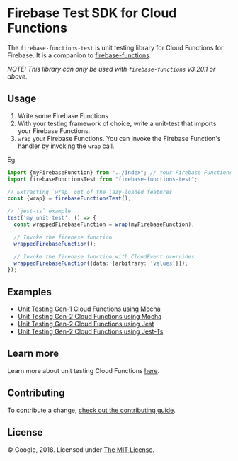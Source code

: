 # Firebase Test SDK for Cloud Functions

The `firebase-functions-test` is unit testing library for Cloud Functions for Firebase. It is a companion to [firebase-functions](https://github.com/Firebase/firebase-functions).

_NOTE: This library can only be used with `firebase-functions` v3.20.1 or above._

## Usage

1. Write some Firebase Functions
2. With your testing framework of choice, write a unit-test that imports your Firebase Functions.
3. `wrap` your Firebase Functions. You can invoke the Firebase Function's handler by invoking the `wrap` call.

Eg.

```typescript
import {myFirebaseFunction} from "../index"; // Your Firebase Functions
import firebaseFunctionsTest from "firebase-functions-test";

// Extracting `wrap` out of the lazy-loaded features
const {wrap} = firebaseFunctionsTest();

// `jest-ts` example
test('my unit test', () => {
  const wrappedFirebaseFunction = wrap(myFirebaseFunction);

  // Invoke the firebase function
  wrappedFirebaseFunction();

  // Invoke the firebase function with CloudEvent overrides
  wrappedFirebaseFunction({data: {arbitrary: 'values'}});
});
```

## Examples

* [Unit Testing Gen-1 Cloud Functions using Mocha](https://github.com/firebase/functions-samples/tree/main/Node-1st-gen/quickstarts/uppercase-rtdb/functions)
* [Unit Testing Gen-2 Cloud Functions using Mocha](https://github.com/firebase/functions-samples/tree/main/Node/test-functions-mocha/functions)
* [Unit Testing Gen-2 Cloud Functions using Jest](https://github.com/firebase/functions-samples/tree/main/Node/test-functions-jest/functions)
* [Unit Testing Gen-2 Cloud Functions using Jest-Ts](https://github.com/firebase/functions-samples/tree/main/Node/test-functions-jest-ts/functions)

## Learn more

Learn more about unit testing Cloud Functions [here](https://firebase.google.com/docs/functions/unit-testing).

## Contributing

To contribute a change, [check out the contributing guide](.github/CONTRIBUTING.md).

## License

© Google, 2018. Licensed under [The MIT License](LICENSE).
